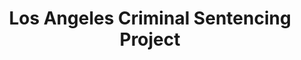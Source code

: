 ---
identification: '157484926'
title: Los Angeles Criminal Sentencing Project
description: Our project's goal is to make all criminal sentences administered in LA county into an open dataset. There is a lot of data about when and where crimes are committed - but none about what sentences are passed down in LA County.
image: /assets/images/projects/criminal-sentencing.jpg
alt: "gavel"
links: 
  - name: Github
    url: "https://github.com/timdef/criminal-sentencing" 
  # - name: Site
  #   url: ''
# looking: Great communicators and researchers!
location: Downtown LA
# partner: 
status: On Hold
---